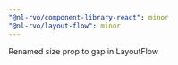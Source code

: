 ```yaml
---
"@nl-rvo/component-library-react": minor
"@nl-rvo/layout-flow": minor
---
```


Renamed size prop to gap in LayoutFlow
